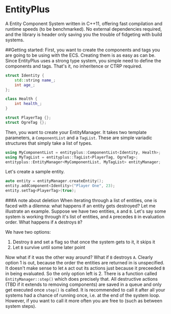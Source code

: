 # EntityPlus
A Entity Component System written in C++11, offering fast compilation and runtime speeds (to be benchmarked). No external dependencies required, and the library is header only saving you the trouble of fidgeting with build systems.

##Getting started:
First, you want to create the components and tags you are going to be using with the ECS. Creating them is as easy as can be. Since EntityPlus uses a strong type system, you simple need to define the components and tags. That's it, no inheritence or CTRP required.

```c++
struct Identity {
    std::string name_;
    int age_;
};

class Health {
    int health_;
}

struct PlayerTag {};
struct OgreTag {};
```

Then, you want to create your EntityManager. It takes two template parameters, a `ComponentList` and a `TagList`. These are simple variadic structures that simply take a list of types.

```c++
using MyComponentList = entityplus::ComponentList<Identity, Health>;
using MyTagList = entityplus::TagList<PlayerTag, OgreTag>;
entityplus::EntityManager<MyComponentList, MyTagList> entityManager;
```

Let's create a sample entity.

```c++
auto entity = entityManager.createEntity();
entity.addComponent<Identity>("Player One", 23);
entity.setTag<PlayerTag>(true);
```

###A note about deletion
When iterating through a list of entities, one is faced with a dilemna: what happens if an entity gets destroyed? Let me illustrate an example. Suppose we have two entities, `A` and `B`. Let's say some system is working through it's list of entities, and `A` precedes `B` in evaluation order. What happens if `A` destroys `B`? 

We have two options:
1. Destroy `B` and set a flag so that once the system gets to it, it skips it
2. Let `B` survive until some later point 

Now what if it was the other way around? What if `B` destroys `A`. Clearly option 1 is out, because the order the entities are returned in is unspecified. It doesn't make sense to let `A` act out its actions just because it preceeded `B` in being evaluated. So the only option left is 2. There is a function called `EntityManager::step()` which does precisely that. All destructive actions (TBD if it extends to removing components) are saved in a queue and only get executed once `step()` is called. It is recommended to call it after all your systems had a chance of running once, i.e. at the end of the system loop. However, if you want to call it more often you are free to (such as between system steps).
